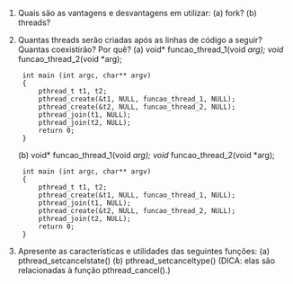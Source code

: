 1. Quais são as vantagens e desvantagens em utilizar:
	(a) fork?
	(b) threads?

2. Quantas threads serão criadas após as linhas de código a seguir? Quantas coexistirão? Por quê?
	(a)
		void* funcao_thread_1(void *arg);
		void* funcao_thread_2(void *arg);
		
		int main (int argc, char** argv)
		{
			pthread_t t1, t2;
			pthread_create(&t1, NULL, funcao_thread_1, NULL);
			pthread_create(&t2, NULL, funcao_thread_2, NULL);
			pthread_join(t1, NULL);
			pthread_join(t2, NULL);
			return 0;
		}

	(b)
		void* funcao_thread_1(void *arg);
		void* funcao_thread_2(void *arg);
		
		int main (int argc, char** argv)
		{
			pthread_t t1, t2;
			pthread_create(&t1, NULL, funcao_thread_1, NULL);
			pthread_join(t1, NULL);
			pthread_create(&t2, NULL, funcao_thread_2, NULL);
			pthread_join(t2, NULL);
			return 0;
		}

3. Apresente as características e utilidades das seguintes funções:
	(a) pthread_setcancelstate()
	(b) pthread_setcanceltype()
(DICA: elas são relacionadas à função pthread_cancel().)






